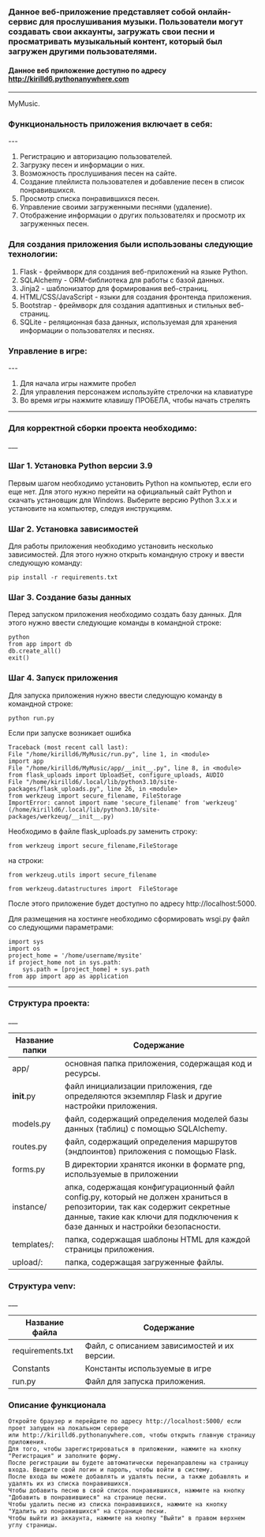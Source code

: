 ### Данное веб-приложение представляет собой онлайн-сервис для прослушивания музыки. Пользователи могут создавать свои аккаунты, загружать свои песни и просматривать музыкальный контент, который был загружен другими пользователями.

#### Данное веб приложение доступно по адресу http://kirilld6.pythonanywhere.com

___
MyMusic.

<h3>Функциональность приложения включает в себя:</h3>
---

1. Регистрацию и авторизацию пользователей.
2. Загрузку песен и информации о них.
4. Возможность прослушивания песен на сайте.
5. Создание плейлиста пользователея и добавление песен в список понравившихся.
6. Просмотр списка понравившихся песен.
7. Управление своими загруженными песнями (удаление).
8. Отображение информации о других пользователях и просмотр их загруженных песен.

### Для создания приложения были использованы следующие технологии:

1. Flask - фреймворк для создания веб-приложений на языке Python.
2. SQLAlchemy - ORM-библиотека для работы с базой данных.
3. Jinja2 - шаблонизатор для формирования веб-страниц.
4. HTML/CSS/JavaScript - языки для создания фронтенда приложения.
5. Bootstrap - фреймворк для создания адаптивных и стильных веб-страниц.
6. SQLite - реляционная база данных, используемая для хранения информации о пользователях и песнях.

<h3>Управление в игре:</h3>
---

1. Для начала игры нажмите пробел
2. Для управления персонажем используйте стрелочки на клавиатуре
3. Во время игры нажмите клавишу ПРОБЕЛА, чтобы начать стрелять

___

<h3>Для корректной сборки проекта необходимо:</h3>
___

### Шаг 1. Установка Python версии 3.9

Первым шагом необходимо установить Python на компьютер, если его еще нет. Для этого нужно перейти на официальный сайт
Python и скачать установщик для Windows. Выберите версию Python 3.x.x и установите на компьютер, следуя инструкциям.

### Шаг 2. Установка зависимостей

Для работы приложения необходимо установить несколько зависимостей. Для этого нужно открыть командную строку и ввести
следующую команду:

    pip install -r requirements.txt

### Шаг 3. Создание базы данных

Перед запуском приложения необходимо создать базу данных. Для этого нужно ввести следующие команды в командной строке:

    python
    from app import db
    db.create_all()
    exit()

### Шаг 4. Запуск приложения

Для запуска приложения нужно ввести следующую команду в командной строке:

    python run.py

Если при запуске возникает ошибка

    Traceback (most recent call last):
    File "/home/kirilld6/MyMusic/run.py", line 1, in <module>
    import app
    File "/home/kirilld6/MyMusic/app/__init__.py", line 8, in <module>
    from flask_uploads import UploadSet, configure_uploads, AUDIO
    File "/home/kirilld6/.local/lib/python3.10/site-packages/flask_uploads.py", line 26, in <module>
    from werkzeug import secure_filename, FileStorage
    ImportError: cannot import name 'secure_filename' from 'werkzeug' (/home/kirilld6/.local/lib/python3.10/site-packages/werkzeug/__init__.py)

Необходимо в файле flask_uploads.py заменить
строку:

    from werkzeug import secure_filename,FileStorage

на строки:

    from werkzeug.utils import secure_filename
    
    from werkzeug.datastructures import  FileStorage

После этого приложение будет доступно по адресу http://localhost:5000.

Для размещения на хостинге необходимо сформировать wsgi.py файл со следующими параметрами:

    import sys
    import os
    project_home = '/home/username/mysite'
    if project_home not in sys.path:
        sys.path = [project_home] + sys.path
    from app import app as application

___

<h3>Структура проекта:</h3>
___

| Название папки | Содержание                                                                                                                                                                                              |
|----------------|---------------------------------------------------------------------------------------------------------------------------------------------------------------------------------------------------------|
| app/           | основная папка приложения, содержащая код и ресурсы.                                                                                                                                                    |
| __init__.py    | файл инициализации приложения, где определяются экземпляр Flask и другие настройки приложения.                                                                                                          |
| models.py      | файл, содержащий определения моделей базы данных (таблиц) с помощью SQLAlchemy.                                                                                                                         |
| routes.py      | файл, содержащий определения маршрутов (эндпоинтов) приложения с помощью Flask.                                                                                                                         |
| forms.py       | В директории хранятся иконки в формате png, используемые в приложении                                                                                                                                   |
| instance/      | апка, содержащая конфигурационный файл config.py, который не должен храниться в репозитории, так как содержит секретные данные, такие как ключи для подключения к базе данных и настройки безопасности. |
| templates/:    | папка, содержащая шаблоны HTML для каждой страницы приложения.                                                                                                                                          |
| upload/:       | папка, содержащая загруженные файлы.                                                                                                                                                                    |

<h3>Структура venv:</h3>
___

| Название файла   | Содержание                                  |
|------------------|---------------------------------------------|
| requirements.txt | Файл, с описанием зависимостей и их версии. |
| Constants        | Константы используемые в игре               |
| run.py           | Файл для запуска приложения.                |

### Описание функционала

    Откройте браузер и перейдите по адресу http://localhost:5000/ если проет запущен на локальном сервере 
    или http://kirilld6.pythonanywhere.com, чтобы открыть главную страницу приложения.
    Для того, чтобы зарегистрироваться в приложении, нажмите на кнопку "Регистрация" и заполните форму.
    После регистрации вы будете автоматически перенаправлены на страницу входа. Введите свой логин и пароль, чтобы войти в систему.
    После входа вы можете добавлять и удалять песни, а также добавлять и удалять их из списка понравившихся.
    Чтобы добавить песню в свой список понравившихся, нажмите на кнопку "Добавить в понравившиеся" на странице песни.
    Чтобы удалить песню из списка понравившихся, нажмите на кнопку "Удалить из понравившихся" на странице песни.
    Чтобы выйти из аккаунта, нажмите на кнопку "Выйти" в правом верхнем углу страницы.
